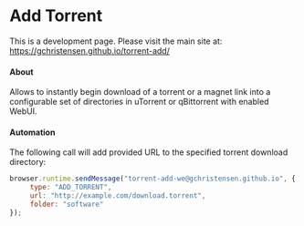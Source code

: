 # Add Torrent

This is a development page. Please visit the main site at: https://gchristensen.github.io/torrent-add/

#### About 

Allows to instantly begin download of a torrent or a magnet link into a 
configurable set of directories in uTorrent or qBittorrent with enabled WebUI. 

#### Automation

The following call will add provided URL to the specified torrent download directory:

```javascript
browser.runtime.sendMessage("torrent-add-we@gchristensen.github.io", {
     type: "ADD_TORRENT", 
     url: "http://example.com/download.torrent",
     folder: "software"
});
```